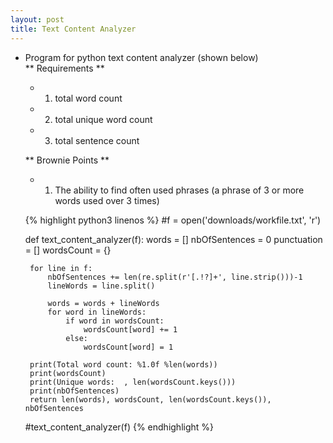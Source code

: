 ```yaml
---
layout: post
title: Text Content Analyzer
---
```


 * Program for python text content analyzer
(shown below)  
    ** Requirements **<br>
    - 1. total word count<br>
    - 2. total unique word count<br>
    - 3. total sentence count<br>
    
     ** Brownie Points ** <br>
    - 1. The ability to find often used phrases (a phrase of 3 or more words used over 3 times)
    
    {% highlight python3 linenos %}
    #f = open('downloads/workfile.txt', 'r')
    
    def text_content_analyzer(f):
        words = []
        nbOfSentences = 0
        punctuation = []
        wordsCount = {}
    
        for line in f:
            nbOfSentences += len(re.split(r'[.!?]+', line.strip()))-1
            lineWords = line.split()
    
            words = words + lineWords
            for word in lineWords:
                if word in wordsCount:
                    wordsCount[word] += 1
                else:
                    wordsCount[word] = 1
       
        print(Total word count: %1.0f %len(words))
        print(wordsCount)
        print(Unique words:  , len(wordsCount.keys()))
        print(nbOfSentences)
        return len(words), wordsCount, len(wordsCount.keys()), nbOfSentences
    
    #text_content_analyzer(f)
{% endhighlight %}
